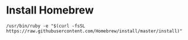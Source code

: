 # Install Homebrew

```
/usr/bin/ruby -e "$(curl -fsSL https://raw.githubusercontent.com/Homebrew/install/master/install)"
```







